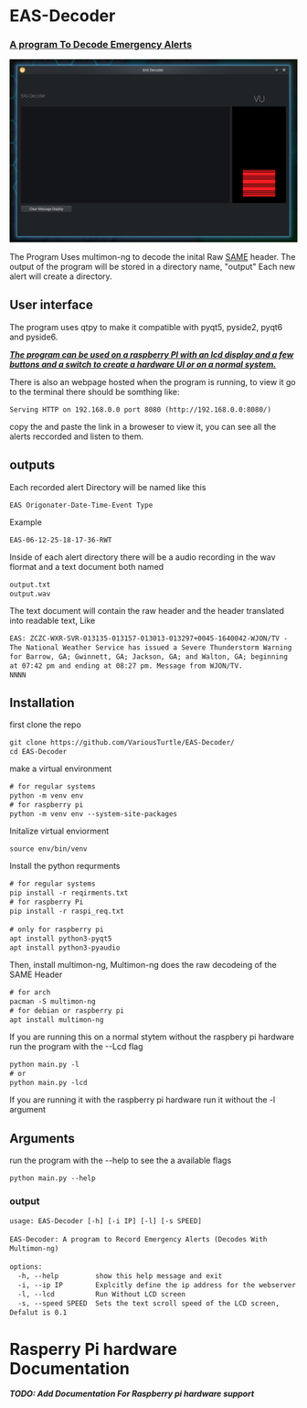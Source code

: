 # EAS-Decoder 
### [A program To Decode Emergency Alerts](https://en.wikipedia.org/wiki/Emergency_Alert_System)
![image](Screenshot.png)

The Program Uses multimon-ng to decode the inital Raw [SAME](https://en.wikipedia.org/wiki/Emergency_Alert_System#Technical_concept) header.
The output of the program will be stored in a directory name, "output"
Each new alert will create a directory.

## User interface
The program uses qtpy to make it compatible with pyqt5, pyside2, pyqt6 and pyside6.

***[The program can be used on a raspberry PI with an lcd display and a few buttons and a switch to create a hardware UI or on a normal system.](https://github.com/VariousTurtle/EAS-Decoder?tab=readme-ov-file#rasperry-pi-hardware-documentation)***

There is also an webpage hosted when the program is running, to view it go to the terminal there should be somthing like:

    Serving HTTP on 192.168.0.0 port 8080 (http://192.168.0.0:8080/)
copy the and paste the link in a broweser to view it, you can see all the alerts reccorded and listen to them.

## outputs
Each recorded alert Directory will be named like this

    EAS Origonater-Date-Time-Event Type
Example

    EAS-06-12-25-18-17-36-RWT
Inside of each alert directory there will be a audio recording in the wav flormat and a text document both named

    output.txt
    output.wav
The text document will contain the raw header and the header translated into readable text, Like

    EAS: ZCZC-WXR-SVR-013135-013157-013013-013297+0045-1640042-WJON/TV -
    The National Weather Service has issued a Severe Thunderstorm Warning for Barrow, GA; Gwinnett, GA; Jackson, GA; and Walton, GA; beginning at 07:42 pm and ending at 08:27 pm. Message from WJON/TV.
    NNNN

## Installation
first clone the repo

    git clone https://github.com/VariousTurtle/EAS-Decoder/
    cd EAS-Decoder

make a virtual environment

    # for regular systems
    python -m venv env
    # for raspberry pi
    python -m venv env --system-site-packages

Initalize virtual enviorment

    source env/bin/venv

Install the python requrments

    # for regular systems
    pip install -r reqirments.txt
    # for raspberry Pi
    pip install -r raspi_req.txt

    # only for raspberry pi
    apt install python3-pyqt5
    apt install python3-pyaudio

Then, install multimon-ng, Multimon-ng does the raw decodeing of the SAME Header

    # for arch
    pacman -S multimon-ng
    # for debian or raspberry pi
    apt install multimon-ng


If you are running this on a normal stytem without the raspbery pi hardware run the program with the --Lcd flag
    
    python main.py -l
    # or
    python main.py -lcd

If you are running it with the raspberry pi hardware run it without the -l argument

## Arguments
run the program with the --help to see the a available flags

    python main.py --help

### output

    usage: EAS-Decoder [-h] [-i IP] [-l] [-s SPEED]
    
    EAS-Decoder: A program to Record Emergency Alerts (Decodes With Multimon-ng)
    
    options:
      -h, --help         show this help message and exit
      -i, --ip IP        Explcitly define the ip address for the webserver
      -l, --lcd          Run Without LCD screen
      -s, --speed SPEED  Sets the text scroll speed of the LCD screen, Defalut is 0.1


# Rasperry Pi hardware Documentation
***TODO: Add Documentation For Raspberry pi hardware support***





    


